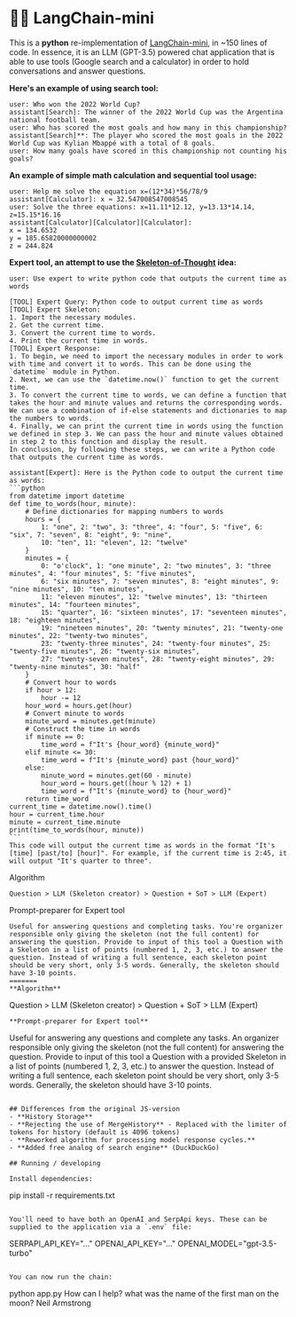 # 🦜️🔗 LangChain-mini 
This is a **python** re-implementation of [LangChain-mini](https://github.com/ColinEberhardt/langchain-mini/), in ~150 lines of code. In essence, it is an LLM (GPT-3.5) powered chat application that is able to use tools (Google search and a calculator) in order to hold conversations and answer questions. 

**Here's an example of using search tool:**

~~~
user: Who won the 2022 World Cup?
assistant[Search]: The winner of the 2022 World Cup was the Argentina national football team.
user: Who has scored the most goals and how many in this championship?
assistant[Search]**: The player who scored the most goals in the 2022 World Cup was Kylian Mbappé with a total of 8 goals.
user: How many goals have scored in this championship not counting his goals?
~~~

**An example of simple math calculation and sequential tool usage:**

~~~
user: Help me solve the equation x=(12*34)*56/78/9
assistant[Calculator]: x ≈ 32.547008547008545
user: Solve the three equations: x=11.11*12.12, y=13.13*14.14, z=15.15*16.16
assistant[Calculator][Calculator][Calculator]:
x = 134.6532
y = 185.65820000000002
z = 244.824
~~~

**Expert tool, an attempt to use the [Skeleton-of-Thought](https://arxiv.org/pdf/2307.15337.pdf) idea:**

~~~
user: Use expert to write python code that outputs the current time as words

[TOOL] Expert Query: Python code to output current time as words
[TOOL] Expert Skeleton:
1. Import the necessary modules.
2. Get the current time.
3. Convert the current time to words.
4. Print the current time in words.
[TOOL] Expert Response:
1. To begin, we need to import the necessary modules in order to work with time and convert it to words. This can be done using the `datetime` module in Python.
2. Next, we can use the `datetime.now()` function to get the current time.
3. To convert the current time to words, we can define a function that takes the hour and minute values and returns the corresponding words. We can use a combination of if-else statements and dictionaries to map the numbers to words.
4. Finally, we can print the current time in words using the function we defined in step 3. We can pass the hour and minute values obtained in step 2 to this function and display the result.
In conclusion, by following these steps, we can write a Python code that outputs the current time as words.

assistant[Expert]: Here is the Python code to output the current time as words:
```python
from datetime import datetime
def time_to_words(hour, minute):
    # Define dictionaries for mapping numbers to words
    hours = {
        1: "one", 2: "two", 3: "three", 4: "four", 5: "five", 6: "six", 7: "seven", 8: "eight", 9: "nine",
        10: "ten", 11: "eleven", 12: "twelve"
    }
    minutes = {
        0: "o'clock", 1: "one minute", 2: "two minutes", 3: "three minutes", 4: "four minutes", 5: "five minutes",
        6: "six minutes", 7: "seven minutes", 8: "eight minutes", 9: "nine minutes", 10: "ten minutes",
        11: "eleven minutes", 12: "twelve minutes", 13: "thirteen minutes", 14: "fourteen minutes",
        15: "quarter", 16: "sixteen minutes", 17: "seventeen minutes", 18: "eighteen minutes",
        19: "nineteen minutes", 20: "twenty minutes", 21: "twenty-one minutes", 22: "twenty-two minutes",
        23: "twenty-three minutes", 24: "twenty-four minutes", 25: "twenty-five minutes", 26: "twenty-six minutes",
        27: "twenty-seven minutes", 28: "twenty-eight minutes", 29: "twenty-nine minutes", 30: "half"
    }
    # Convert hour to words
    if hour > 12:
        hour -= 12
    hour_word = hours.get(hour)
    # Convert minute to words
    minute_word = minutes.get(minute)
    # Construct the time in words
    if minute == 0:
        time_word = f"It's {hour_word} {minute_word}"
    elif minute <= 30:
        time_word = f"It's {minute_word} past {hour_word}"
    else:
        minute_word = minutes.get(60 - minute)
        hour_word = hours.get((hour % 12) + 1)
        time_word = f"It's {minute_word} to {hour_word}"
    return time_word
current_time = datetime.now().time()
hour = current_time.hour
minute = current_time.minute
print(time_to_words(hour, minute))
```
This code will output the current time as words in the format "It's [time] [past/to] [hour]". For example, if the current time is 2:45, it will output "It's quarter to three".
~~~

Algorithm
~~~
Question > LLM (Skeleton creator) > Question + SoT > LLM (Expert)
~~~
Prompt-preparer for Expert tool
~~~
Useful for answering questions and completing tasks. You're organizer responsible only giving the skeleton (not the full content) for answering the question. Provide to input of this tool a Question with a Skeleton in a list of points (numbered 1, 2, 3, etc.) to answer the question. Instead of writing a full sentence, each skeleton point should be very short, only 3-5 words. Generally, the skeleton should have 3-10 points.
=======
**Algorithm**
~~~
Question > LLM (Skeleton creator) > Question + SoT > LLM (Expert)
~~~
**Prompt-preparer for Expert tool**
~~~
Useful for answering any questions and complete any tasks. An organizer responsible only giving the skeleton (not the full content) for answering the question. Provide to input of this tool a Question with a provided Skeleton in a list of points (numbered 1, 2, 3, etc.) to answer the question. Instead of writing a full sentence, each skeleton point should be very short, only 3-5 words. Generally, the skeleton should have 3-10 points.
~~~

## Differences from the original JS-version
- **History Storage**
- **Rejecting the use of MergeHistory** - Replaced with the limiter of tokens for history (default is 4096 tokens)
- **Reworked algorithm for processing model response cycles.**
- **Added free analog of search engine** (DuckDuckGo)

## Running / developing

Install dependencies:

~~~
pip install -r requirements.txt
~~~

You'll need to have both an OpenAI and SerpApi keys. These can be supplied to the application via a `.env` file:

~~~
SERPAPI_API_KEY="..."
OPENAI_API_KEY="..."
OPENAI_MODEL="gpt-3.5-turbo"
~~~

You can now run the chain:

~~~
python app.py
How can I help? what was the name of the first man on the moon?
Neil Armstrong
~~~
